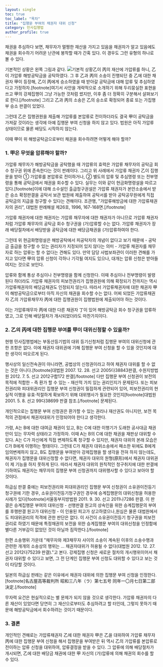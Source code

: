 ```yaml
---
layout: single
toc: true
toc_label: "목차"
title: "집행문 부여의 채권자 대위 신청"
category: 민사집행법
author_profile: true
---
```

채권을 추심하다 보면, 채무자가 멀쩡한 재산을 가지고 있음을 채권자가 알고 있음에도 채권을 회수하기 어려운 난관에 봉착할 때가 간혹 있다. 이 경우도 그런 유형의 하나로 볼 수 있다.


기본적인 상황은 왼쪽 그림과 같다. ![기본적 상황](./e-law.github.io/assets/images/writ1.png)乙이 丙의 재산에 가압류를 하니, 乙이 가압류 해방공탁금을 공탁하였다. 그 후 乙과 丙의 소송이 진행되던 중 乙에 대한 채권자 甲이 등장해, 乙이 丙에게 승소하였을 때 받아갈 공탁금에 대해 압류 및 추심하였다고 가정하자.[footnote]여기서 사안을 개략적으로 소개하기 위해 두리뭉실한 표현을 쓰고 甲의 강제집행이 그냥 가능한 것처럼 썼지만, 이후 좀 더 정확히 구분해서 살펴보기로 한다.[/footnote] 그리고 乙과 丙의 소송은 乙의 승소로 확정되어 종료 또는 가집행부 승소 판결이 있었다.

그런데 乙은 집행권원을 제출해 가압류를 본압류로 전이하더라도 결국 甲이 공탁금을 가져갈 것이라는 생각에 아예 집행문 부여 신청을 하지 않고 있다. 법원은 아직 가압류 상태이므로 물론 배당도 시작하지 않는다.

이때 甲이 위 해방공탁금으로부터 채권을 회수하려면 어떻게 해야 할까?

### 1. 甲은 무엇을 압류해야 할까?

가압류 채무자가 해방공탁금을 공탁했을 때 가압류의 효력은 가압류 채무자의 공탁금 회수 청구권 위에 존속한다는 것이 판례이다. 그리고 위 사례에서 가압류 채권자 乙이 집행문을 받아 ① 가압류를 본압류로 전이하거나, ② 별도의 압류 및 추심명령 또는 전부명령을 통해 공탁금에서 채권을 회수할 수 있다. 실무는 이와 같이 현금화명령설을 따르고 있다.[footnote]이에 대해 소수설인 출급청구권설은 가압류 채권자가 본안소송에서 받은 승소 확정판결을 공탁서 보관 법원에 제출하여 공탁서를 받아 공탁공무원에게 직접 공탁금의 지급을 청구할 수 있다는 견해이다. 조관행, "가압류해방금에 대한 가압류채권자의 권리", 대법원 판례해설 제26호, 1996, 167-168면.[/footnote]


가압류 채권자에 대한 채권자는 가압류 채무자에 대한 채권자가 아니므로 가압류 채권자처럼 가압류 채무자의 공탁금 회수 청구권을 (가)압류할 수는 없다. 가압류 채권자가 장래 배당절차에서 배당받을 공탁금에 대한 배당금채권을 (가)압류하여야 한다.

그런데 위 현금화명령설은 해방공탁에서 피공탁자의 개념이 없다고 보기 때문에 - 공탁금 출급을 청구할 수 있는 권리자가 지정되어 있지 않다는 의미 - 가압류 채권자를 채무자로 하는 압류는 할 수 없다는 견해도 있다. 만약 담당 사법보좌관이 이러한 견해를 가지고 있다면 甲의 압류 신청이 각하나 기각될 여지도 있으나, 대개는 압류 신청은 받아들여지는 것으로 보인다.


압류와 함께 통상 추심이나 전부명령을 함께 신청한다. 이때 추심이나 전부명령이 발령된다 하더라도 가압류 채권자의 피보전권리가 집행권원에 의해 확정되기 전까지는 역시 가압류채권자의 배당금채권도 인정되지 않는다. 따라서 가압류채권자에 대한 채권자 甲이 해방공탁금으로부터 아직 자신의 채권을 회수할 수는 없다. 어찌 되었든 가압류채권자 乙의 가압류채무자 丙에 대한 집행권원이 집행법원에 제출되어야 하는 것이다.

이는 가압류채무자 丙에 대한 다른 채권자 丁이 있어 해방공탁금 회수 청구권을 압류하였고, 그로 인해 배당절차가 개시되었더라도 마찬가지이다.

### 2. 乙의 丙에 대한 집행문 부여를 甲이 대위신청할 수 있을까?

현행 민사집행법에는 부동산등기법의 대위 등기신청처럼 집행문 부여의 대위신청에 관한 조항은 없다. 이에 채권자 대위권에 기해 집행문 부여 신청을 할 수 있을 것인지에 대한 생각이 떠오르게 된다.

행사상의 일신전속권이 아니라면, 공법상의 신청권이라고 하여 채권자 대위를 할 수 없는 것은 아니다.[footnote]대법원 2007. 12. 28. 선고 2005다38843판결, 수원지방법원 2012. 7. 5. 선고 2012구합172 판결[/footnote] 다만 집행문 부여 신청권이 보전의 목적에 적합한 - 즉 환가 할 수 있는 - 재산적 가치 있는 권리인지가 문제된다. 또는 피보전권리와 피대위권리인 집행문 부여 신청권이 밀접하게 관련되어 있어, 피보전권리의 현실적 이행을 유효·적절하게 확보하기 위해 대위행사가 필요한 것인지[footnote]대법원 2001. 5. 8. 선고 99다38699 판결 참조.[/footnote] 문제된다.

개인적으로는 집행문 부여 신청권은 환가할 수 있는 권리나 재산권도 아니지만, 보전 목적의 관점에서 채권자대위가 인정되어야 한다고 생각한다.

가령, A는 B에 대한 대여금 채권이 있고, B는 C에 대한 이행기가 도래한 공사대금 채권만이 있는 무자력 상태라고 가정하자. 이때 A는 B의 C에 대한 채권을 재판상 대위할 수 있다. A는 C가 자신에게 직접 변제하도록 청구할 수 있지만, 채권자 대위의 본래 모습은 C가 B에게 이행하는 형태이다. 그런데 C가 채권자 대위소송에서 패소한 뒤에도 B에게 임의변제하지 않고, B도 집행문을 부여받아 강제집행을 할 생각을 전혀 하지 않는데도, 채권자가 집행문을 대위신청할 수 없다면, 채권자 대위의 원형(原形)에서 채권자 대위권이 제 기능을 하지 못하게 된다. 따라서 채권자 대위의 원칙적인 청구취지에 대한 판결에 기하여도 채권자는 채무자의 집행문 부여 신청권까지 대위행사할 수 있다고 보아야 할 것이다.

하급심 판결 중에는 피보전권리와 피대위권리인 집행문 부여 신청권이 소유권이전등기청구권에 기한 경우, 소유권이전등기청구권인 경우에 승계집행문의 대위신청을 허용한 사례가 있다[footnote]서울동부지방법원 2011. 9. 30. 선고 2011나7286 판결. 이 판결은 승계집행문 부여의 대위신청 - 선행판결 원고의 상속인을 위한 승계집행문의 부여를 후행판결 원고가 대위신청 - 이 인용된 피고가 상고하였으나,원심은 물론 대법원에서도 피대위권리의 적격에 관한 판단은 없다. 이 사건이 소유권이전등기 청구권을 피보전권리로 하였기 때문에 특정채권의 보전을 위한 승계집행문 부여의 대위신청을 인정함에 별다른 거부감이 없었던 것이 아닐까 짐작한다.[/footnote]

한편 소송행위 가운데 "채무자와 제3채무자 사이의 소송이 계속된 이후의 소송수행과 관련한 개개의 소송상의 행위는 ... 채권자대위가 허용될 수 없다(대법원 2012. 12. 27. 선고 2012다75239 판결)."고 본다. 강제집행 신청은 새로운 절차의 개시행위이어서 채권자 대위할 수 있다고 보면, 그 전 단계인 집행문 부여 신청도 대위할 수 있다고 보는 것이 타당할 것이다.

일본의 하급심 판례는 같은 이유에서 채권자 대위에 의한 집행문 부여 신청을 인정한다.[footnote]名古屋高等裁判所 昭和三八年（ラ）第七五号 同年一〇月七日第二部決定.[/footnote]

무자력 요건은 현실적으로는 별 문제가 되지 않을 것으로 생각한다. 가압류 채권자의 다른 재산이 있었다면 당연히 그 재산으로부터도 추심하려고 할 터인데, 그렇지 못하기 때문에 해방공탁금에서 회수하려는 것이기 때문이다.

### 3. 결론

개인적인 견해로는 가압류채권자 乙에 대한 채권자 甲은 乙을 대위하여 가압류 채무자 丙에 대한 집행문 부여 신청을 해서 집행문을 부여받은 뒤 역시 乙의 가압류를 본압류로 전이하는 압류 신청을 대위하여, 압류결정을 받을 수 있다. 그 압류에 의해 배당절차가 개시되면, 乙에 대한 배당금 채권에 대한 甲 자신의 (가)압류에 의해 채권의 회수를 할 수 있다.
